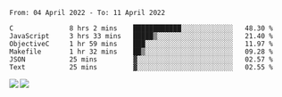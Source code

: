 <!--START_SECTION:waka-->

```text
From: 04 April 2022 - To: 11 April 2022

C              8 hrs 2 mins    ████████████░░░░░░░░░░░░░   48.30 %
JavaScript     3 hrs 33 mins   █████▒░░░░░░░░░░░░░░░░░░░   21.40 %
ObjectiveC     1 hr 59 mins    ███░░░░░░░░░░░░░░░░░░░░░░   11.97 %
Makefile       1 hr 32 mins    ██▒░░░░░░░░░░░░░░░░░░░░░░   09.28 %
JSON           25 mins         ▓░░░░░░░░░░░░░░░░░░░░░░░░   02.57 %
Text           25 mins         ▓░░░░░░░░░░░░░░░░░░░░░░░░   02.55 %
```

<!--END_SECTION:waka-->
<a href="https://github.com/anuraghazra/github-readme-stats">
  <img align="left" src="https://github-readme-stats.vercel.app/api?username=Tanesan&count_private=true&show_icons=true" />
<img align="left" src="https://github-readme-stats.vercel.app/api/top-langs/?username=Tanesan" />
</a>
